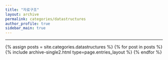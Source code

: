 ```yaml
---
title: "자료구조"
layout: archive
permalink: categories/datastructures
author_profile: true
sidebar_main: true
---
```


<!-- 공백이 포함되어 있는 카테고리 이름의 경우 site.categories.['a b c'] 이런식으로! -->

***

{% assign posts = site.categories.datastructures %}
{% for post in posts %} {% include archive-single2.html type=page.entries_layout %} {% endfor %}
